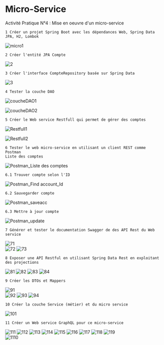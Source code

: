 # Micro-Service
Activité Pratique N°4 : Mise en oeuvre d'un micro-service


    1 Créer un projet Spring Boot avec les dépendances Web, Spring Data JPA, H2, Lombok
    
![micro1](https://github.com/YassineOurara/Micro-Service/assets/101317995/c075ddc1-34c3-4372-bc89-c1188ae7be7d)



    2 Créer l'entité JPA Compte
 
 ![2](https://github.com/YassineOurara/Micro-Service/assets/101317995/f3878b79-a21e-414e-99e2-7b35d4d06807)


    3 Créer l'interface CompteRepository basée sur Spring Data
    
![3](https://github.com/YassineOurara/Micro-Service/assets/101317995/5fc11de3-95a1-4c49-9cd5-46fdaec8b4af)

    
    4 Tester la couche DAO
    
![coucheDAO1](https://github.com/YassineOurara/Micro-Service/assets/101317995/1b850894-1eb2-4b4f-8d9f-16a26ecd1bcd)

![coucheDAO2](https://github.com/YassineOurara/Micro-Service/assets/101317995/9e1c4f3f-0b31-415d-a98f-e831619dd065)

    5 Créer le Web service Restfull qui permet de gérer des comptes
![Restfull1](https://github.com/YassineOurara/Micro-Service/assets/101317995/31116b26-0e9a-450e-b733-e27a9816e65d)

![Restfull2](https://github.com/YassineOurara/Micro-Service/assets/101317995/74022e30-bb9e-429d-9713-9cbba0d61da3)

    6 Tester le web micro-service en utilisant un client REST comme Postman
    Liste des comptes 
![Postman_Liste des comptes](https://github.com/YassineOurara/Micro-Service/assets/101317995/b46d93b2-73dc-47d9-8c45-25cd5e7d9bcc)

    6.1 Trouver compte selon l'ID

![Postman_Find account_Id](https://github.com/YassineOurara/Micro-Service/assets/101317995/50faba4b-e0d4-4f0d-9667-95bb47d242da)

    6.2 Sauvegarder compte

    
![Postman_saveacc](https://github.com/YassineOurara/Micro-Service/assets/101317995/5a7a7179-bc76-4078-9d4f-2763cb99079a)

    6.3 Mettre à jour compte
    
![Postman_update](https://github.com/YassineOurara/Micro-Service/assets/101317995/cf26ef1e-fb88-401a-8ad2-d6a73bdd22fb)

    
    7 Générer et tester le documentation Swagger de des API Rest du Web service
    
![71](https://github.com/YassineOurara/Micro-Service/assets/101317995/065f7883-a0ad-4b92-a79e-15dba452640e)    
![72](https://github.com/YassineOurara/Micro-Service/assets/101317995/a4347458-9529-4b37-80eb-1f918908594f)
![73](https://github.com/YassineOurara/Micro-Service/assets/101317995/aa16da40-d627-464f-8963-87b55d48f338)
        
    8 Exposer une API Restful en utilisant Spring Data Rest en exploitant des projections
![81](https://github.com/YassineOurara/Micro-Service/assets/101317995/7fb3d0b0-3724-4c83-97aa-404b7e6a8b2d)
![82](https://github.com/YassineOurara/Micro-Service/assets/101317995/2b53e64d-5aac-4bf6-9a01-f70bde137697)
![83](https://github.com/YassineOurara/Micro-Service/assets/101317995/b55b5308-880e-4ef4-b8c4-9c1d0b5a5678)
![84](https://github.com/YassineOurara/Micro-Service/assets/101317995/87319bbe-23c6-458c-bf99-f79de61de820)

    
    
    9 Créer les DTOs et Mappers
    
![91](https://github.com/YassineOurara/Micro-Service/assets/101317995/e59413f8-c9b9-4a1b-9afd-59068ff3636b)    
![92](https://github.com/YassineOurara/Micro-Service/assets/101317995/8fdf7009-9208-4639-9548-03e4c2ad8678)
![93](https://github.com/YassineOurara/Micro-Service/assets/101317995/6139ab3f-e930-4b7b-ac39-3e46689ec86c)
![94](https://github.com/YassineOurara/Micro-Service/assets/101317995/bc1a3490-bddc-4e72-82d7-e9ca66c4ee73)

    
    
    10 Créer la couche Service (métier) et du micro service
    
![101](https://github.com/YassineOurara/Micro-Service/assets/101317995/3eb811cf-8f3c-487c-a929-8c3aac3148cd)
    
    11 Créer un Web service GraphQL pour ce micro-service
    
![111](https://github.com/YassineOurara/Micro-Service/assets/101317995/33a2fe09-3ac8-4ea6-a9e9-3ad85307f420)
![112](https://github.com/YassineOurara/Micro-Service/assets/101317995/f9d96069-9527-4075-9e95-df789882d2c2)
![113](https://github.com/YassineOurara/Micro-Service/assets/101317995/a48f9210-4e85-4020-9e65-59dec81eeb20)
![114](https://github.com/YassineOurara/Micro-Service/assets/101317995/dc6b7315-eae2-414e-acdf-449591693633)
![115](https://github.com/YassineOurara/Micro-Service/assets/101317995/e33f32a3-1378-46a8-a581-f0757acf25c7)
![116](https://github.com/YassineOurara/Micro-Service/assets/101317995/5cbb3e36-8d86-42d5-8bb6-a7477f973c9f)
![117](https://github.com/YassineOurara/Micro-Service/assets/101317995/82dbea9c-d9ba-4820-a49c-aace28590196)
![118](https://github.com/YassineOurara/Micro-Service/assets/101317995/3090337f-7aa8-4001-9aea-c4232c0bac76)
![119](https://github.com/YassineOurara/Micro-Service/assets/101317995/df0e7aa6-0285-41a1-ae1a-9b6db743dcad)    
![1110](https://github.com/YassineOurara/Micro-Service/assets/101317995/0d2d9e25-1400-479f-8590-35a2db8769ec)



